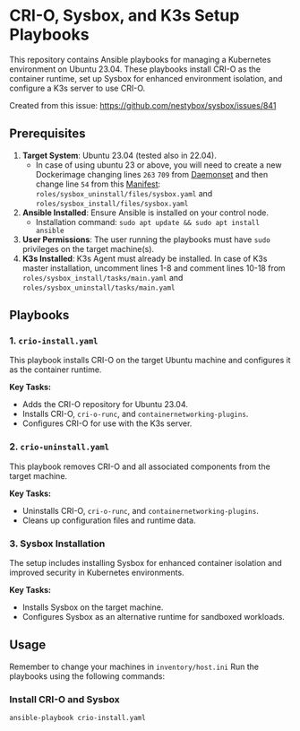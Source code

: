 # CRI-O, Sysbox, and K3s Setup Playbooks

This repository contains Ansible playbooks for managing a Kubernetes environment on Ubuntu 23.04. These playbooks install CRI-O as the container runtime, set up Sysbox for enhanced environment isolation, and configure a K3s server to use CRI-O.

Created from this issue: https://github.com/nestybox/sysbox/issues/841

## Prerequisites

1. **Target System**: Ubuntu 23.04 (tested also in 22.04).
   - In case of using ubuntu 23 or above, you will need to create a new Dockerimage changing lines `263` `709` from [Daemonset](https://github.com/nestybox/sysbox-pkgr/blob/72d84abd652983cf34b4b52f48ba9d027f9a1779/k8s/scripts/sysbox-deploy-k8s.sh) and then change line `54` from this [Manifest](https://raw.githubusercontent.com/nestybox/sysbox/master/sysbox-k8s-manifests/sysbox-install.yaml): `roles/sysbox_uninstall/files/sysbox.yaml` and `roles/sysbox_install/files/sysbox.yaml`
2. **Ansible Installed**: Ensure Ansible is installed on your control node.
   - Installation command: `sudo apt update && sudo apt install ansible`
3. **User Permissions**: The user running the playbooks must have `sudo` privileges on the target machine(s).
4. **K3s Installed**: K3s Agent must already be installed. In case of K3s master installation, uncomment lines 1-8 and comment lines 10-18 from `roles/sysbox_install/tasks/main.yaml` and `roles/sysbox_uninstall/tasks/main.yaml`

## Playbooks

### 1. `crio-install.yaml`
This playbook installs CRI-O on the target Ubuntu machine and configures it as the container runtime.

**Key Tasks:**
- Adds the CRI-O repository for Ubuntu 23.04.
- Installs CRI-O, `cri-o-runc`, and `containernetworking-plugins`.
- Configures CRI-O for use with the K3s server.

### 2. `crio-uninstall.yaml`
This playbook removes CRI-O and all associated components from the target machine.

**Key Tasks:**
- Uninstalls CRI-O, `cri-o-runc`, and `containernetworking-plugins`.
- Cleans up configuration files and runtime data.

### 3. Sysbox Installation
The setup includes installing Sysbox for enhanced container isolation and improved security in Kubernetes environments.

**Key Tasks:**
- Installs Sysbox on the target machine.
- Configures Sysbox as an alternative runtime for sandboxed workloads.

## Usage

Remember to change your machines in `inventory/host.ini`
Run the playbooks using the following commands:

### Install CRI-O and Sysbox
```bash
ansible-playbook crio-install.yaml
